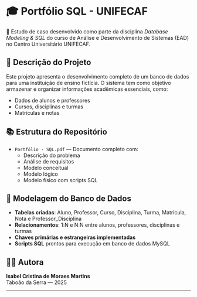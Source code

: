 # 🎓 Portfólio SQL - UNIFECAF

📁 Estudo de caso desenvolvido como parte da disciplina *Database Modeling & SQL* do curso de Análise e Desenvolvimento de Sistemas (EAD) no Centro Universitário UNIFECAF.

## 📌 Descrição do Projeto

Este projeto apresenta o desenvolvimento completo de um banco de dados para uma instituição de ensino fictícia. O sistema tem como objetivo armazenar e organizar informações acadêmicas essenciais, como:

- Dados de alunos e professores
- Cursos, disciplinas e turmas
- Matrículas e notas

## 📚 Estrutura do Repositório

- `Portfólio - SQL.pdf` — Documento completo com:
  - Descrição do problema
  - Análise de requisitos
  - Modelo conceitual
  - Modelo lógico
  - Modelo físico com scripts SQL

## 🧩 Modelagem do Banco de Dados

- **Tabelas criadas**: Aluno, Professor, Curso, Disciplina, Turma, Matrícula, Nota e Professor_Disciplina
- **Relacionamentos**: 1:N e N:N entre alunos, professores, disciplinas e turmas
- **Chaves primárias e estrangeiras implementadas**
- **Scripts SQL** prontos para execução em banco de dados MySQL

## 👩‍💻 Autora

**Isabel Cristina de Moraes Martins**  
Taboão da Serra — 2025

---


